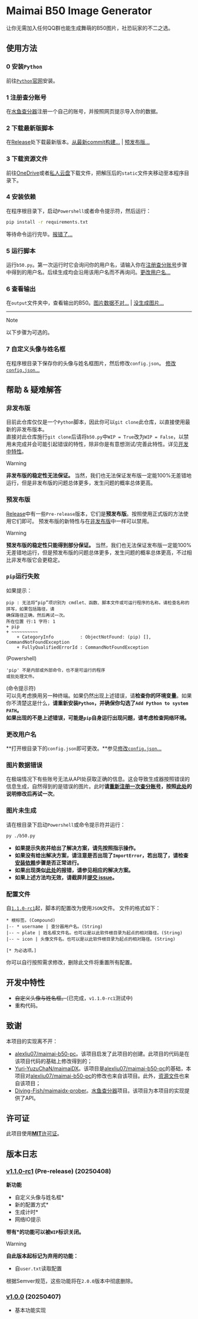 # Maimai B50 Image Generator

让你无需加入任何QQ群也能生成舞萌的B50图片，社恐玩家的不二之选。  

## 使用方法

### 0 安装`Python`
前往[`Python`官网](https://www.python.org/)安装。

### 1 注册查分账号
在[水鱼查分器](https://www.diving-fish.com/maimaidx/prober/)注册一个自己的账号，并按照网页提示导入你的数据。

### 2 下载最新版脚本
在[Release](https://github.com/nhdsd/maimai-b50-image-generator/releases)处下载最新版本。[从最新commit构建...](#非发布版) | [预发布版...](#预发布版)

### 3 下载资源文件
前往[OneDrive](https://yuzuai-my.sharepoint.com/:u:/g/personal/yuzuchan_yuzuai_onmicrosoft_com/EaS3jPYdMwxGiU3V_V64nRIBk6QA5Gdhs2TkJQ2bLssxbw?e=Mm6cWY)或者[私人云盘](https://share.yuzuchan.moe/d/aria/Resource.zip?sign=LOqwqDVm95dYnkEDYKX2E-VGj0xc_JxrsFnuR1BcvtI=:0)下载文件，把解压后的`static`文件夹移动至本程序目录下。

### 4 安装依赖
在程序根目录下，启动`Powershell`或者命令提示符，然后运行：
```bash
pip install -r requirements.txt
```
等待命令运行完毕。[报错了...](#pip运行失败)

### 5 运行脚本
运行`b50.py`。第一次运行时它会询问你的用户名，请输入你在[注册查分账号](#1-注册查分账号)步骤中得到的用户名。后续生成均会沿用该用户名而不再询问。[更改用户名...](#更改用户名)

### 6 查看输出
在`output`文件夹中，查看输出的B50。[图片数据不对...](#图片数据错误) | [没生成图片...](#图片未生成)

---

> [!NOTE]
> 以下步骤为可选的。

### 7 自定义头像与姓名框
在程序根目录下保存你的头像与姓名框图片，然后修改`config.json`。 [修改`config.json`...](#配置文件)

## 帮助 & 疑难解答

### 非发布版

目前此仓库仅仅是一个`Python`脚本，因此你可以`git clone`此仓库，以直接使用最新的非发布版本。  
直接对此仓库施行`git clone`后请将`b50.py`中`WIP = True`改为`WIP = False`，以禁用未完成并会可能引起错误的特性，除非你是有意想测试/完善此特性。详见[开发中特性](#开发中特性)。

> [!WARNING]
> **非发布版的稳定性无法保证。** 当然，我们也无法保证发布版一定能100%无差错地运行，但是非发布版的问题总体更多，发生问题的概率总体更高。

### 预发布版
[Release](https://github.com/nhdsd/maimai-b50-image-generator/releases)中有一些`Pre-release`版本，它们是**预发布版**。按照使用正式版的方法使用它们即可。
预发布版的新特性与在[非发布版](#非发布版)中一样可以禁用。

> [!WARNING]
> **预发布版的稳定性只能得到部分保证。** 当然，我们也无法保证发布版一定能100%无差错地运行，但是预发布版的问题总体更多，发生问题的概率总体更高，不过相比非发布版它会更稳定。

### `pip`运行失败

如果提示：
```
pip : 无法将“pip”项识别为 cmdlet、函数、脚本文件或可运行程序的名称。请检查名称的拼写，如果包括路径，请
确保路径正确，然后再试一次。
所在位置 行:1 字符: 1
+ pip
+ ~~~~~~~~~~
    + CategoryInfo          : ObjectNotFound: (pip) [], CommandNotFoundException
    + FullyQualifiedErrorId : CommandNotFoundException
```
(Powershell)  
```
'pip' 不是内部或外部命令，也不是可运行的程序
或批处理文件。
```
(命令提示符)  
可以先考虑换用另一种终端。如果仍然出现上述错误，请**检查你的环境变量**。如果你不清楚这是什么，**请重新安装`Python`，并确保你勾选了`Add Python to system PATH`。**  
**如果出现的不是上述错误，可能是`pip`自身运行出现问题，请考虑检查网络环境。**

### 更改用户名
**打开根目录下的`config.json`即可更改。**参见[修改`config.json`...](#配置文件)

### 图片数据错误
在极端情况下有些账号无法从API处获取正确的信息。这会导致生成器按照错误的信息生成，自然得到的是错误的图片。此时**请[重新注册一次查分账号](#1-注册查分账号)，按照[此处](#更改用户名)的说明修改后再试一次**。

### 图片未生成
请在根目录下启动`Powershell`或命令提示符并运行：
```bash
py ./b50.py
```
- **如果提示失败并给出了解决方案，请先按照指示操作。**
- **如果没有给出解决方案，请注意是否出现了`ImportError`，若出现了，请检查[安装依赖](#4-安装依赖)步骤是否正常进行。**
- **如果出现类似[此处](#pip运行失败)的报错，请参见相应的解决方案。**
- **如果上述方法均无效，请截屏并[提交 issue](https://github.com/nhdsd/maimai-b50-image-generator/issues/new)。**

### 配置文件
自[`1.1.0-rc1`](https://github.com/nhdsd/maimai-b50-image-generator/releases/tag/v1.1.0-rc1)起，脚本的配置改为使用`JSON`文件。
文件的格式如下：
```
* 根标签。(Compound)
|-- * username | 查分器用户名。(String)
|-- ~ plate | 姓名框文件名。也可以是以此软件根目录为起点的相对路径。(String)
|-- ~ icon | 头像文件名。也可以是以此软件根目录为起点的相对路径。(String)

[* 为必选项。]
```
你可以自行按照需求修改，删除此文件将重置所有配置。

## 开发中特性

- ~~自定义头像与姓名框。~~(已完成，`v1.1.0-rc1`测试中)
- 重构代码。

## 致谢

本项目的实现离不开：
- [alexliu07/maimai-b50-pc](https://github.com/alexliu07/maimai-b50-pc)。该项目启发了此项目的创建。此项目的代码是在该项目代码的基础上修改得到的；
- [Yuri-YuzuChaN/maimaiDX](https://github.com/Yuri-YuzuChaN/maimaiDX)。该项目是[alexliu07/maimai-b50-pc](https://github.com/alexliu07/maimai-b50-pc)的基础，本项目对[alexliu07/maimai-b50-pc](https://github.com/alexliu07/maimai-b50-pc)的修改也来自该项目。此外，[资源文件](#3-下载资源文件)也来自该项目；
- [Diving-Fish/maimaidx-prober](https://github.com/Diving-Fish/maimaidx-prober)。[水鱼查分器](https://www.diving-fish.com/maimaidx/prober/)项目。该项目为本项目的实现提供了API。

## 许可证

此项目使用[**MIT**许可证](./LICENSE)。

## 版本日志

### [v1.1.0-rc1](https://github.com/nhdsd/maimai-b50-image-generator/releases/tag/v1.1.0-rc1) (Pre-release) (20250408)

**新功能**
- 自定义头像与姓名框\*
- 新的配置方式\*
- 生成计时\*
- 网络IO提示

**带有\*的功能可以被`WIP`标识关闭。**

> [!WARNING]
> **自此版本起标记为弃用的功能：**
> - 自`user.txt`读取配置
> 
> 根据Semver规范，这些功能将在`2.0.0`版本中彻底删除。

### [v1.0.0](https://github.com/nhdsd/maimai-b50-image-generator/releases/tag/v1.0.0) (20250407)

- 基本功能实现
